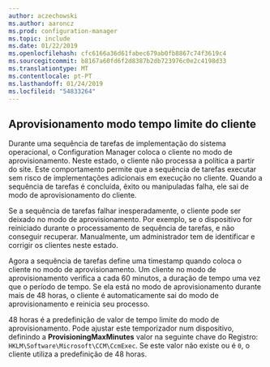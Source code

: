 ```yaml
---
author: aczechowski
ms.author: aaroncz
ms.prod: configuration-manager
ms.topic: include
ms.date: 01/22/2019
ms.openlocfilehash: cfc6166a36d61fabec679ab0fb8867c74f3619c4
ms.sourcegitcommit: b8167a60fd6f2d8387b2db723976c0e2c4198d33
ms.translationtype: MT
ms.contentlocale: pt-PT
ms.lasthandoff: 01/24/2019
ms.locfileid: "54833264"
---
```

## <a name="bkmk_osdprov"></a> Aprovisionamento modo tempo limite do cliente
<!--3197824-->

Durante uma sequência de tarefas de implementação do sistema operacional, o Configuration Manager coloca o cliente no modo de aprovisionamento. Neste estado, o cliente não processa a política a partir do site. Este comportamento permite que a sequência de tarefas executar sem risco de implementações adicionais em execução no cliente. Quando a sequência de tarefas é concluída, êxito ou manipuladas falha, ele sai de modo de aprovisionamento do cliente.

Se a sequência de tarefas falhar inesperadamente, o cliente pode ser deixado no modo de aprovisionamento. Por exemplo, se o dispositivo for reiniciado durante o processamento de sequência de tarefas, e não conseguir recuperar. Manualmente, um administrador tem de identificar e corrigir os clientes neste estado. 

Agora a sequência de tarefas define uma timestamp quando coloca o cliente no modo de aprovisionamento. Um cliente no modo de aprovisionamento verifica a cada 60 minutos, a duração de tempo uma vez que o período de tempo. Se ela está no modo de aprovisionamento durante mais de 48 horas, o cliente é automaticamente sai do modo de aprovisionamento e reinicia seu processo. 

48 horas é a predefinição de valor de tempo limite do modo de aprovisionamento. Pode ajustar este temporizador num dispositivo, definindo a **ProvisioningMaxMinutes** valor na seguinte chave do Registro: `HKLM\Software\Microsoft\CCM\CcmExec`. Se este valor não existe ou é `0`, o cliente utiliza a predefinição de 48 horas. 

<!-- 
The following diagrams show the process flow for the task sequence and the client:

#### Task sequence
![Flow diagram of task sequence setting provisioning mode](../../media/3197824-ts-flow.png) 

#### Client remediation
![Flow diagram of client exiting provisioning mode](../../media/3197824-client-flow.png) 

-->
